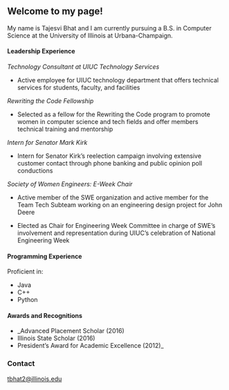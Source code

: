 ## Welcome to my page!

My name is Tajesvi Bhat and I am currently pursuing a B.S. in Computer Science at the University of Illinois
at Urbana-Champaign.

#### Leadership Experience
 _Technology Consultant at UIUC Technology Services_
   - Active employee for UIUC technology department that offers technical services for students,
   faculty, and facilities
   
_Rewriting the Code Fellowship_
  - Selected as a fellow for the Rewriting the Code program to promote women in
  computer science and tech fields and offer members technical training and mentorship 
  
 _Intern for Senator Mark Kirk_
  - Intern for Senator Kirk’s reelection campaign involving extensive customer contact through
  phone banking and public opinion poll conductions
  
 _Society of Women Engineers: E-Week Chair_
   - Active member of the SWE organization and active member for the Team Tech Subteam
     working on an engineering design project for John Deere
     
   - Elected as Chair for Engineering Week Committee in charge of SWE’s involvement and
     representation during UIUC’s celebration of National Engineering Week
     
#### Programming Experience
Proficient in:
- Java
- C++
- Python

#### Awards and Recognitions
- _Advanced Placement Scholar (2016)
- Illinois State Scholar (2016)
- President’s Award for Academic Excellence (2012)_

### Contact
tbhat2@illinois.edu
